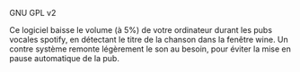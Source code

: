 GNU GPL v2

Ce logiciel baisse le volume (à 5%) de votre ordinateur durant les pubs vocales spotify,
en détectant le titre de la chanson dans la fenêtre wine.
Un contre système remonte légèrement le son au besoin, pour éviter la mise en pause automatique de la pub.

